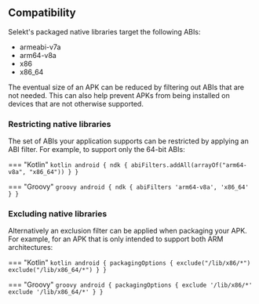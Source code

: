 ## Compatibility

Selekt's packaged native libraries target the following ABIs:

* armeabi-v7a
* arm64-v8a
* x86
* x86_64

The eventual size of an APK can be reduced by filtering out ABIs that are not needed. This can also help prevent APKs from being installed on devices that are not otherwise supported.

### Restricting native libraries

The set of ABIs your application supports can be restricted by applying an ABI filter. For example, to support only the 64-bit ABIs:

=== "Kotlin"
    ``` kotlin
    android {
        ndk {
            abiFilters.addAll(arrayOf("arm64-v8a", "x86_64"))
        }
    }
    ```

=== "Groovy"
    ``` groovy
    android {
        ndk {
            abiFilters 'arm64-v8a', 'x86_64'
        }
    }
    ```

### Excluding native libraries

Alternatively an exclusion filter can be applied when packaging your APK. For example, for an APK that is only intended to support both ARM architectures:

=== "Kotlin"
    ``` kotlin
    android {
        packagingOptions {
            exclude("/lib/x86/*")
            exclude("/lib/x86_64/*")
        }
    }
    ```

=== "Groovy"
    ``` groovy
    android {
        packagingOptions {
            exclude '/lib/x86/*'
            exclude '/lib/x86_64/*'
        }
    }
    ```
